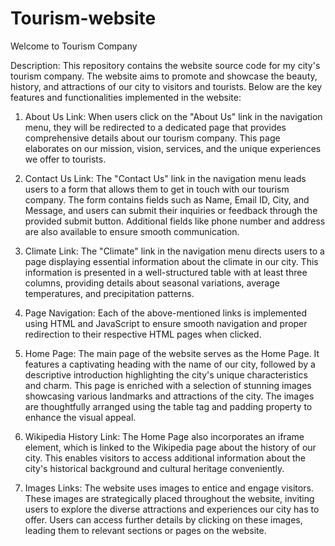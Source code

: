 # Tourism-website
Welcome to Tourism Company

Description:
This repository contains the website source code for my city's tourism company. The website aims to promote and showcase the beauty, history, and attractions of our city to visitors and tourists. Below are the key features and functionalities implemented in the website:

1. About Us Link:
When users click on the "About Us" link in the navigation menu, they will be redirected to a dedicated page that provides comprehensive details about our tourism company. This page elaborates on our mission, vision, services, and the unique experiences we offer to tourists.

2. Contact Us Link:
The "Contact Us" link in the navigation menu leads users to a form that allows them to get in touch with our tourism company. The form contains fields such as Name, Email ID, City, and Message, and users can submit their inquiries or feedback through the provided submit button. Additional fields like phone number and address are also available to ensure smooth communication.

3. Climate Link:
The "Climate" link in the navigation menu directs users to a page displaying essential information about the climate in our city. This information is presented in a well-structured table with at least three columns, providing details about seasonal variations, average temperatures, and precipitation patterns.

4. Page Navigation:
Each of the above-mentioned links is implemented using HTML and JavaScript to ensure smooth navigation and proper redirection to their respective HTML pages when clicked.

5. Home Page:
The main page of the website serves as the Home Page. It features a captivating heading with the name of our city, followed by a descriptive introduction highlighting the city's unique characteristics and charm. This page is enriched with a selection of stunning images showcasing various landmarks and attractions of the city. The images are thoughtfully arranged using the table tag and padding property to enhance the visual appeal.

6. Wikipedia History Link:
The Home Page also incorporates an iframe element, which is linked to the Wikipedia page about the history of our city. This enables visitors to access additional information about the city's historical background and cultural heritage conveniently.

7. Images Links:
The website uses images to entice and engage visitors. These images are strategically placed throughout the website, inviting users to explore the diverse attractions and experiences our city has to offer. Users can access further details by clicking on these images, leading them to relevant sections or pages on the website.


